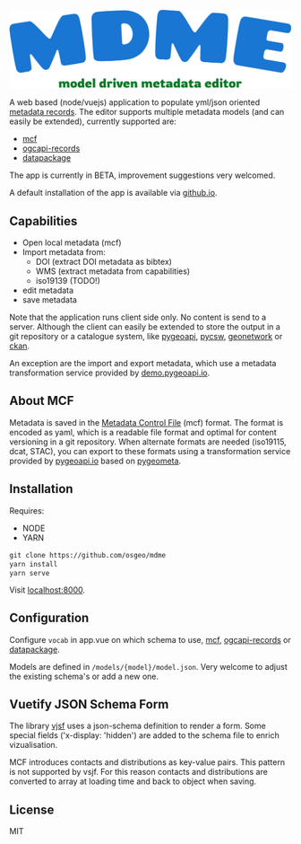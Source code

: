 
![MDME](./src/components/img/logo.svg)

A web based (node/vuejs) application to populate yml/json oriented [metadata records](https://en.wikipedia.org/wiki/Geospatial_metadata). The editor supports multiple metadata models (and can easily be extended),  currently supported are: 
- [mcf](https://geopython.github.io/pygeometa/reference/mcf/) 
- [ogcapi-records](https://ogcapi.ogc.org/records/) 
- [datapackage](https://specs.frictionlessdata.io/data-package/)

The app is currently in BETA, improvement suggestions very welcomed.

A default installation of the app is available via [github.io](https://osgeo.github.io/mdme).

## Capabilities 

- Open local metadata (mcf)
- Import metadata from:
  - DOI (extract DOI metadata as bibtex)
  - WMS (extract metadata from capabilities)
  - iso19139 (TODO!)
- edit metadata
- save metadata 

Note that the application runs client side only. No content is send to a server. Although the client can easily be extended to store the output in a git repository or a catalogue system, like [pygeoapi](https://pygeoapi.io), [pycsw](https://pycsw.org), [geonetwork](https://geonetwork-opensource.org) or [ckan](https://ckan.org).

An exception are the import and export metadata, which use a metadata transformation service provided by [demo.pygeoapi.io](https://demo.pygeoapi.io/master).

## About MCF

Metadata is saved in the [Metadata Control File](https://geopython.github.io/pygeometa/reference/mcf/) (mcf) format. The format is encoded as yaml, which is a readable file format and optimal for content versioning in a git repository. When alternate formats are needed (iso19115, dcat, STAC), you can export to these formats using a transformation service provided by [pygeoapi.io](https://demo.pygeoapi.io/master/processes/pygeometa-metadata-generate) based on [pygeometa](https://geopython.github.io/). 

## Installation

Requires: 
- NODE 
- YARN

```
git clone https://github.com/osgeo/mdme
yarn install
yarn serve
```

Visit [localhost:8000](http://localhost:8080).

## Configuration

Configure `vocab` in app.vue on which schema to use, [mcf](https://geopython.github.io/pygeometa/reference/mcf/), [ogcapi-records](https://ogcapi.ogc.org/records/) or [datapackage](https://specs.frictionlessdata.io/data-package/).

Models are defined in `/models/{model}/model.json`. Very welcome to adjust the existing schema's or add a new one.

## Vuetify JSON Schema Form

The library [vjsf](https://koumoul-dev.github.io/vuetify-jsonschema-form/latest/examples#basic) uses a json-schema definition to render a form. Some special fields ('x-display: 'hidden') are added to the schema file to enrich vizualisation. 

MCF introduces contacts and distributions as key-value pairs. This pattern is not supported by vsjf. For this reason contacts and distributions are converted to array at loading time and back to object when saving.

## License 

MIT


